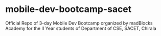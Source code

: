 # mobile-dev-bootcamp-sacet
Official Repo of 3-day Mobile Dev Bootcamp organized by madBlocks Academy for the II Year students of Department of CSE, SACET, Chirala
